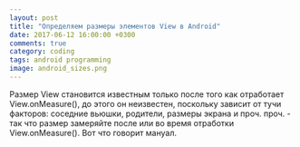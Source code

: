 ```yaml
---
layout: post
title: "Определяем размеры элементов View в Android"
date: 2017-06-12 16:00:00 +0300
comments: true
category: coding
tags: android programming
image: android_sizes.png
---
```


Размер View становится известным только после того как отработает View.onMeasure(), до этого он неизвестен, поскольку зависит от тучи факторов: соседние вьюшки, родители, размеры экрана и проч. проч. - так что размер замеряйте после или во время отработки View.onMeasure(). Вот что говорит мануал.